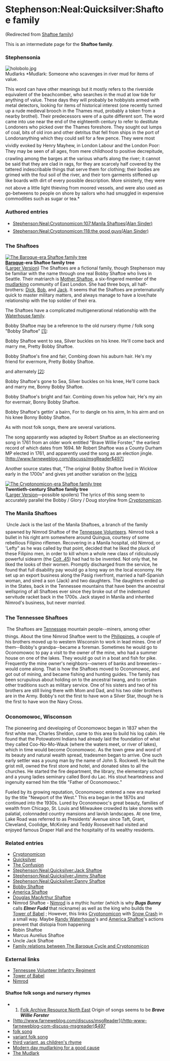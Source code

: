 
# Stephenson:Neal:Quicksilver:Shaftoe family

(Redirected from [Shaftoe family](/shaftoe-family))

This is an intermediate page for the **Shaftoe family**.

### Stephensonia


![holobolo.jpg](/https://web.archive.org/web/20060725223815im_/http://www.cesc.net/cinqueportsweb/mudlark/image/holobolo.jpg)  
Mudlarks
*Mudlark: Someone who scavenges in river mud for items of value.

This word can have other meanings but it mostly refers to the riverside equivalent of the beachcomber, who searches in the mud at low tide for anything of value. These days they will probably be hobbyists armed with metal detectors, looking for items of historical interest (one recently turned up a rude medieval brooch in the Thames mud, probably a token from a nearby brothel). Their predecessors were of a quite different sort. The word came into use near the end of the eighteenth century to refer to destitute Londoners who picked over the Thames foreshore. They sought out lumps of coal, bits of old iron and other detritus that fell from ships in the port of Londonanything which they could sell for a few pence. They were most vividly evoked by Henry Mayhew, in London Labour and the London Poor: They may be seen of all ages, from mere childhood to positive decrepitude, crawling among the barges at the various wharfs along the river; it cannot be said that they are clad in rags, for they are scarcely half covered by the tattered indescribable things that serve them for clothing; their bodies are grimed with the foul soil of the river, and their torn garments stiffened up like boards with dirt of every possible description. More sinisterly, they were not above a little light thieving from moored vessels, and were also used as go-betweens to people on shore by sailors who had smuggled in expensive commodities such as sugar or tea.*

### Authored entries


* [Stephenson:Neal:Cryptonomicon:107:Manila Shaftoes(Alan Sinder)](/stephenson-neal-cryptonomicon-107-manila-shaftoes-alan-sinder)
* [Stephenson:Neal:Cryptonomicon:118:the good guys(Alan Sinder)](/stephenson-neal-cryptonomicon-118-the-good-guys-alan-sinder)


### The Shaftoes


[![The Baroque-era Shaftoe family tree](/web/20060725223815im_/http://www.metaweb.com/wiki/upload/5/59/BaroqueShaftoeFamilyTreeSC.png)](the-baroque-era-shaftoe-family-tree)  
**[Baroque](/baroque)-era Shaftoe family tree**  
([Larger Version](/image-baroqueshaftoefamilytreel-png))
The Shaftoes are a fictional family, though Stephenson may be familiar with the name through one real Bobby Shaftoe who lives in Seattle. Their matriarch is [Mother Shaftoe](/stephenson-neal-quicksilver-mother-shaftoe), a six-fingered member of the [mudlarking](/mudlark) community of East London. She had three boys, all half-brothers: [Dick](/stephenson-neal-quicksilver-dick-shaftoe), [Bob](/stephenson-neal-quicksilver-bob-shaftoe), and [Jack](/stephenson-neal-quicksilver-jack-shaftoe). It seems that the Shaftoes are preternaturally quick to master military matters, and always manage to have a love/hate relationship with the top soldier of their era.

The Shaftoes have a complicated multigenerational relationship with the [Waterhouse family](/stephenson-neal-quicksilver-waterhouse-family).

Bobby Shaftoe may be a reference to the old nursery rhyme / folk song "Bobby Shaftoe" [[1]](/http-www-personal-umich-edu-pfa-dreamhouse-nursery-rhymes-shaftoe-html):

 Bobby Shaftoe went to sea,
 Silver buckles on his knee.
 He'll come back and marry me,
 Pretty Bobby Shaftoe.

 Bobby Shaftoe's fine and fair,
 Combing down his auburn hair.
 He's my friend for evermore,
 Pretty Bobby Shaftoe.

and alternately [[2]](/http-www-downingm-freeserve-co-uk-rhyme006-htm):

 Bobby Shaftoe's gone to Sea,
 Silver buckles on his knee,
 He'll come back and marry me,
 Bonny Bobby Shaftoe.

 Bobby Shaftoe's bright and fair.
 Combing down his yellow hair,
 He's my ain for evermair,
 Bonny Bobby Shaftoe.

 Bobby Shaftoe's gettin' a bairn,
 For to dangle on his airm,
 In his airm and on his knee
 Bonny Bobby Shaftoe.

As with most folk songs, there are several variations.

The song apparantly was adapted by Robert Shaftoe as an electioneering song in 1761 from an older work entitled "Brave Willie Forster," the earliest record of which dates from 1694. Mr Robert Shaftoe was a County Durham MP elected in 1761, and apparently used the song as an election jingle. [http://www.farneweblog.com/discuss/msgReader$497]

Another source states that, "The original Bobby Shaftoe lived in Wicklow early in the 1700s" and gives yet another variation on the [lyrics](/http-www-ucamusic-com-textdocs-mother-goose-pdf)

[![The Cryptonomicon-era Shaftoe family tree](/web/20060725223815im_/http://www.metaweb.com/wiki/upload/d/db/MCMShaftoeFamilyTreeSC.png)](the-cryptonomicon-era-shaftoe-family-tree)  
**Twentieth-century Shaftoe family tree**  
([Larger Version](/image-mcmshaftoefamilytreel-png)—possible spoilers)
The lyrics of this song seem to accurately parallel the Bobby / Glory / Doug storyline from *[Cryptonomicon](/cryptonomicon)*.

### The Manila Shaftoes


 Uncle Jack is the last of the Manila Shaftoes, a branch of the family spawned by Nimrod Shaftoe of the [Tennessee Volunteers](/http-home-freeuk-com-gazkhan-tenn-brief-htm). Nimrod took a bullet in his right arm somewhere around Quingua, courtesy of some rebellious Filipino riflemen. Recovering in a Manila hospital, old Nimrod, or 'Lefty" as he was called by that point, decided that he liked the pluck of these Filipino men, in order to kill whom a whole new class of ridiculously powerful sidearm (the [Colt .45](/colt-45)) had had to be invented. Not only that, he liked the looks of their women. Promptly discharged from the service, he found that full disability pay would go a long way on the local economy. He set up an export business along the Pasig riverfront, married a half-Spanish woman, and sired a son (Jack) and two daughters. The daughters ended up in the States, back in the Tennessee mountains that have been the ancestral wellspring of all Shaftoes ever since they broke out of the indentured servitude racket back in the 1700s. Jack stayed in Manila and inherited Nimrod's business, but never *married*. 

### The Tennessee Shaftoes


 The Shaftoes are [Tennessee](/http-en-wikipedia-org-wiki-tennessee) mountain people--miners, among other things. About the time Nimrod Shaftoe went to the [Philippines](/philippines), a couple of his brothers moved up to western Wisconsin to work in lead mines. One of them--Bobby's grandpa--became a foreman. Sometimes he would go to Oconomowoc to pay a visit to the owner of the mine, who had a summer house on one of the lakes. They would go out in a boat and fish for pike. Frequently the mine owner's neighbors--owners of banks and breweries--would come along. That is how the Shaftoes moved to Oconomowoc, and got out of mining, and became fishing and hunting guides. The family has been scrupulous about holding on to the ancestral twang, and to certain other traditions such as military service. One of his sisters and two of his brothers are still living there with Mom and Dad, and his two older brothers are in the Army. Bobby's not the first to have won a Silver Star, though he is the first to have won the Navy Cross. 

### Oconomowoc, Wisconson


The pioneering and developing of Oconomowoc began in 1837 when the first white man, Charles Sheldon, came to this area to build his log cabin. He found that the Potowatomi Indians had already laid the foundation of what they called Coo-No-Mo-Wauk (where the waters meet, or river of lakes), which in time would become Oconomowoc. As the town grew and word of its beauty and natural wealth spread, tradesmen began to arrive. One such early settler was a young man by the name of John S. Rockwell. He built the grist mill, owned the first store and hotel, and donated sites to all the churches. He started the fire department, the library, the elementary school and a young ladies seminary called Bord du Lac. His stout heartedness and ingenuity earned him the title "Father of Oconomowoc."

Fueled by its growing reputation, Oconomowoc entered a new era marked by the title "Newport of the West." This era began in the 1870s and continued into the 1930s. Lured by Oconomowoc's great beauty, families of wealth from Chicago, St. Louis and Milwaukee crowded its lake shores with palatial, colonnaded country mansions and lavish landscapes. At one time, Lake Road was referred to as Presidents' Avenue since Taft, Grant, Cleveland, Coolidge, McKinley and Teddy Roosevelt had visited and enjoyed famous Draper Hall and the hospitality of its wealthy residents.

### Related entries


* [Cryptonomicon](/cryptonomicon)
* [Quicksilver](/quicksilver)
* [The Confusion](/the-confusion)
* [Stephenson:Neal:Quicksilver:Jack Shaftoe](/stephenson-neal-quicksilver-jack-shaftoe)
* [Stephenson:Neal:Quicksilver:Jimmy Shaftoe](/stephenson-neal-quicksilver-jimmy-shaftoe)
* [Stephenson:Neal:Quicksilver:Danny Shaftoe](/stephenson-neal-quicksilver-danny-shaftoe)
* [Bobby Shaftoe](/bobby-shaftoe)
* [America Shaftoe](/america-shaftoe)
* [Douglas MacArthur Shaftoe](/douglas-macarthur-shaftoe)
* Nimrod Shaftoe - [Nimrod](/http-en-wikipedia-org-wiki-nimrod-king) is a mythic hunter (which is why ***Bugs Bunny*** calls ***Elmer Fudd*** that nickname) as well as the king who builds the [Tower of Babel](/http-en-wikipedia-org-wiki-tower-of-babel) ; However, this links [Cryptonomicon](/cryptonomicon) with [Snow Crash](/stephenson-neal-snow-crash) in a small way. Maybe [Randy Waterhouse](/randy-waterhouse)'s and [America Shaftoe](/america-shaftoe)'s actions prevent that distopia from happening
* Robin Shaftoe
* Marcus Aurelius Shaftoe
* Uncle Jack Shaftoe
* [Family relations between The Baroque Cycle and Cryptonomicon](/stephenson-neal-cryptonomicon-family-relationships)


### External links


* [Tennessee Volunteer Infantry Regiment](/http-home-freeuk-com-gazkhan-tenn-brief-htm)
* [Tower of Babel](/http-en-wikipedia-org-wiki-tower-of-babel)
* [Nimrod](/http-en-wikipedia-org-wiki-nimrod-king)


#### Shaftoe folk songs and nursery rhymes


* 1. [Folk Archive Resource North East](/http-www-farneweblog-com) Origin of songs seems to be ***Brave Willie Forster***
* [http://www.farneweblog.com/discuss/msgReader](/http-www-farneweblog-com-discuss-msgreader)$497
* [folk song](/http-www-personal-umich-edu-pfa-dreamhouse-nursery-rhymes-shaftoe-html)
* [variant folk song](/http-www-downingm-freeserve-co-uk-rhyme006-htm)
* [third variant, as children's rhyme](/http-www-ucamusic-com-textdocs-mother-goose-pdf)
* [Modern day mudlarking for a good cause](/http-www-london-se1-co-uk-news-view-php-artid-156)
* [The Mudlark](/http-www-cesc-net-cinqueportsweb-mudlark-margin-html)
